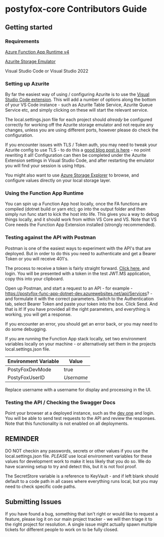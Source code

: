 # postyfox-core Contributors Guide

## Getting started

### Requirements

[Azure Function App Runtime v4](https://learn.microsoft.com/en-us/azure/azure-functions/functions-run-local?tabs=windows%2Cisolated-process%2Cnode-v4%2Cpython-v2%2Chttp-trigger%2Ccontainer-apps&pivots=programming-language-csharp#install-the-azure-functions-core-tools)

[Azurite Storage Emulator](https://learn.microsoft.com/en-us/azure/storage/common/storage-use-azurite)

Visual Studio Code or Visual Studio 2022

### Setting up Azurite

By far the easiest way of using / configuring Azurite is to use the [Visual Studio Code extension](https://marketplace.visualstudio.com/items?itemName=Azurite.azurite). This will add a number of options along the bottom of your VS Code instance - such as Azurite Table Service, Azurite Queue Service etc, and simply clicking on these will start the relevant service. 

The local.settings.json file for each project should *already* be configured correctly for working off the Azurite storage emulator and not require any changes, unless you are using different ports, however please do check the configuration.

If you encounter issues with TLS / Token auth, you may need to tweak your Azurite config to use TLS - to do this a [good blog post is here](https://blog.jongallant.com/2020/04/local-azure-storage-development-with-azurite-azuresdks-storage-explorer/) - no point rewriting it all!  Configuration can then be completed under the Azurite Extension settings in Visual Studio Code, and after restarting the emulator you will find your session is using https.

You might also want to use [Azure Storage Explorer](https://azure.microsoft.com/en-us/products/storage/storage-explorer/) to browse, and configure values directly on your local storage layer. 

### Using the Function App Runtime

You can spin up a Function App host locally, once the FA functions are compiled (dotnet build or yarn etc); go into the output folder and then simply run func start to kick the host into life.  This gives you a way to debug things locally, and it should work from within VS Core and VS.  Note that VS Core needs the Function App Extension installed (strongly recommended).

### Testing against the API with Postman

Postman is one of the easiest ways to experiment with the API's that are deployed. But in order to do this you need to authenticate and get a Bearer Token or you will receive 401's.

The process to receive a token is fairly straight forward. [Click here](https://postyfoxdev.b2clogin.com/postyfoxdev.onmicrosoft.com/oauth2/v2.0/authorize?p=B2C_1_Signin&client_id=2b89259d-3cc3-41fe-adbf-5f9acb15e622&nonce=defaultNonce&redirect_uri=https%3A%2F%2Fjwt.ms&scope=openid&response_type=id_token&prompt=login), and login.  You will be presented with a token in the test JWT.MS application, copy this into your clipboard.

Open up Postman, and start a request to an API - for example - https://postyfox-func-app-dotnet-dev.azurewebsites.net/api/Services? - and formulate it with the correct parameters. Switch to the Authentication tab, select Bearer Token and paste your token into the box. Click Send. And that is it! If you have provided all the right parameters, and everything is working, you will get a response.

If you encounter an error, you should get an error back, or you may need to do some debugging.

If you are running the Function App stack locally, set two environment variables locally on your machine - or alternatively set them in the projects local.settings.json file.

|Environment Variable|Value|
|---|---|
|PostyFoxDevMode|true|
|PostyFoxUserID|*Username*|

Replace username with a username for display and processing in the UI.

### Testing the API / Checking the Swagger Docs

Point your browser at a deployed instance, such as the [dev one](https://postyfox-func-app-dotnet-dev.azurewebsites.net/api/swagger/ui) and login. You will be able to send test requests to the API and review the responses. Note that this functionality is not enabled on all deployments.

## REMINDER

DO NOT checkin any passwords, secrets or other values if you use the local.settings.json file. *PLEASE* use local environment variables for these values for development work to make it less likely that you do so.  We do have scanning setup to try and detect this, but it is not fool proof. 

The SecretStore variable is a reference to KeyVault - and if left blank should default to a code path in all cases where everything runs local, but you may need to check specific code paths.

## Submitting Issues

If you have found a bug, something that isn't right or would like to request a feature, please log it on our main project tracker - we will then triage it to the right project for resolution. A single issue might actually spawn multiple tickets for different people to work on to be fully closed.

